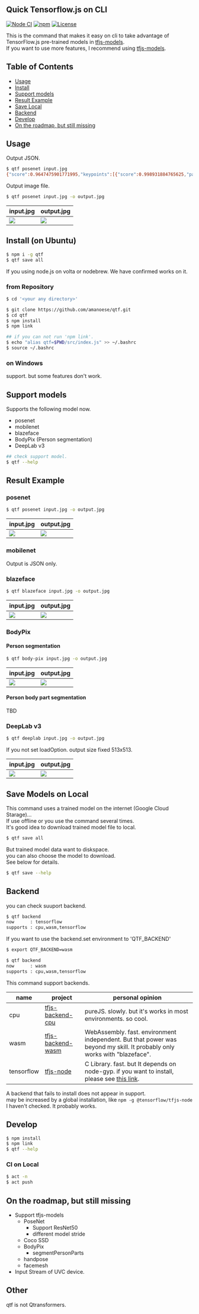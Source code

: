 Quick Tensorflow.js on CLI
---
[![Node CI](https://github.com/amanoese/qtf/workflows/Node%20CI/badge.svg?branch=master)](https://github.com/amanoese/qtf/actions?query=workflow%3A%22Node+CI%22+branch%3Amaster)
[![npm](https://img.shields.io/npm/v/qtf)](https://www.npmjs.com/package/qtf)
[![License](https://img.shields.io/badge/License-Apache%202.0-blue.svg)](https://opensource.org/licenses/Apache-2.0)

This is the command that makes it easy on cli to take advantage of TensorFlow.js pre-trained models in [tfjs-models](https://github.com/tensorflow/tfjs-models).  
If you want to use more features, I recommend using [tfjs-models](https://github.com/tensorflow/tfjs-models).

## Table of Contents

- [Usage](#usage)
- [Install](#install)
- [Support models](#support-models)
- [Result Example](#result-example)
- [Save Local](#save-local)
- [Backend](#backend)
- [Develop](#develop)
- [On the roadmap, but still missing](#on-the-roadmap-but-still-missing)

## Usage

Output JSON.

```bash
$ qtf posenet input.jpg
{"score":0.9647475901771995,"keypoints":[{"score":0.998931884765625,"part":"nose","position":{"x":107.73031675583658,"y":53.548239147616734}},{"score":0.9975152611732483,"part":"leftEye","position":{"x":111.77570221303502,"y":47.67420431055447}},{"score":0.998687207698822,"part":"rightEye","position":{"x":103.54239877188716,"y":47.98000136794747}},{"score":0.9890928268432617,"part":"leftEar","position":{"x":122.54736138132296,"y":44.82373616853113}},{"score":0.5303822755813599,"part":"rightEar","position":{"x":99.82809460116732,"y":49.01344008390078}},{"score":0.9975290298461914,"part":"leftShoulder","position":{"x":134.81771339980546,"y":63.107547270184824}},{"score":0.9952900409698486,"part":"rightShoulder","position":{"x":100.9243829036965,"y":65.03463187013618}},{"score":0.9982808828353882,"part":"leftElbow","position":{"x":149.92353173638134,"y":95.12142813715954}},{"score":0.9930793046951294,"part":"rightElbow","position":{"x":86.52606699902724,"y":92.96833201605058}},{"score":0.997657299041748,"part":"leftWrist","position":{"x":144.95117947470817,"y":124.01598218628405}},{"score":0.9944704174995422,"part":"rightWrist","position":{"x":71.984375,"y":114.08531432392996}},{"score":0.9985787868499756,"part":"leftHip","position":{"x":130.9595695525292,"y":125.98659411478599}},{"score":0.9968750476837158,"part":"rightHip","position":{"x":110.72067272616732,"y":122.94964433365759}},{"score":0.9941878318786621,"part":"leftKnee","position":{"x":124.67179140321012,"y":173.04322714007782}},{"score":0.9907618165016174,"part":"rightKnee","position":{"x":90.9666904790856,"y":168.4438837548638}},{"score":0.9824202060699463,"part":"leftAnkle","position":{"x":128.6217017266537,"y":214.41898711089493}},{"score":0.9469689130783081,"part":"rightAnkle","position":{"x":105.84379559824903,"y":207.76614178015564}}]}
```

Output image file.

```bash
$ qtf posenet input.jpg -o output.jpg
```

| input.jpg | output.jpg |
| --- | --- |
| ![](https://raw.githubusercontent.com/amanoese/qtf/docs/doc/me.jpg) | ![](https://raw.githubusercontent.com/amanoese/qtf/docs/doc/me-posenet.jpg) |

## Install (on Ubuntu)

```bash
$ npm i -g qtf
$ qtf save all
```
If you using node.js on volta or nodebrew.
We have confirmed works on it.

### from Repository

```bash
$ cd '<your any directory>'

$ git clone https://github.com/amanoese/qtf.git
$ cd qtf
$ npm install
$ npm link

## if you can not run 'npm link'.
$ echo "alias qtf=$PWD/src/index.js" >> ~/.bashrc
$ source ~/.bashrc
```

### on Windows

support. but some features don't work.

## Support models

Supports the following model now.
- posenet
- mobilenet
- blazeface
- BodyPix (Person segmentation)
- DeepLab v3

```bash
## check support model.
$ qtf --help
```
## Result Example

### posenet

```bash
$ qtf posenet input.jpg -o output.jpg
```

| input.jpg | output.jpg |
| --- | --- |
| ![](https://raw.githubusercontent.com/amanoese/qtf/docs/doc/me.jpg) | ![](https://raw.githubusercontent.com/amanoese/qtf/docs/doc/me-posenet.jpg) |

### mobilenet
Output is JSON only.

### blazeface

```bash
$ qtf blazeface input.jpg -o output.jpg
```
| input.jpg | output.jpg |
| --- | --- |
| ![](https://raw.githubusercontent.com/amanoese/qtf/docs/doc/me.jpg) | ![](https://raw.githubusercontent.com/amanoese/qtf/docs/doc/me-blazeface.jpg) |

### BodyPix

#### Person segmentation

```bash
$ qtf body-pix input.jpg -o output.jpg
```

| input.jpg | output.jpg |
| --- | --- |
| ![](https://raw.githubusercontent.com/amanoese/qtf/docs/doc/me.jpg) | ![](https://raw.githubusercontent.com/amanoese/qtf/docs/doc/me-body-pix.jpg) |

#### Person body part segmentation
 TBD

### DeepLab v3

```bash
$ qtf deeplab input.jpg -o output.jpg
```

If you not set loadOption. output size fixed 513x513.

| input.jpg | output.jpg |
| --- | --- |
| ![](https://raw.githubusercontent.com/amanoese/qtf/docs/doc/me.jpg) | ![](https://raw.githubusercontent.com/amanoese/qtf/docs/doc/me-deeplab.jpg) |

## Save Models on Local

This command uses a trained model on the internet (Google Cloud Starage)...  
If use offline or you use the command several times.  
It's good idea to download trained model file to local.  

```bash
$ qtf save all
```

But trained model data want to diskspace.  
you can also choose the model to download.  
See below for details.  

```bash
$ qtf save --help
```

## Backend

you can check suuport backend.

```bash
$ qtf backend
now      : tensorflow
supports : cpu,wasm,tensorflow
```

If you want to use the backend.set environment to 'QTF_BACKEND'

```bash
$ export QTF_BACKEND=wasm

$ qtf backend
now      : wasm
supports : cpu,wasm,tensorflow
```

This command support backends.

| name | project | personal opinion |
| --- | --- | --- |
| cpu | [tfjs-backend-cpu](https://github.com/tensorflow/tfjs/tree/master/tfjs-backend-cpu)    | pureJS. slowly. but it's works in most environments. so cool. |
| wasm | [tfjs-backend-wasm](https://github.com/tensorflow/tfjs/tree/master/tfjs-backend-wasm) | WebAssembly. fast. environment independent. But that power was beyond my skill. It probably only works with "blazeface". |
| tensorflow | [tfjs-node](https://github.com/tensorflow/tfjs/tree/master/tfjs-node)           | C Library. fast. but It depends on node-gyp. if you want to install, please see [this link](https://github.com/tensorflow/tfjs/tree/master/tfjs-node).|

A backend that fails to install does not appear in support.  
may be increased by a global installation, like ```npm -g @tensorflow/tfjs-node```  
I haven't checked. It probably works.

## Develop

```bash
$ npm install
$ npm link
$ qtf --help
```
### CI on Local

```bash
$ act -n
$ act push
```

## On the roadmap, but still missing

- Support tfjs-models
  - PoseNet
    - Support ResNet50
    - different model stride 
  - Coco SSD
  - BodyPix
    - segmentPersonParts
  - handpose
  - facemesh
- Input Stream of UVC device.

## Other
qtf is not Qtransformers.
